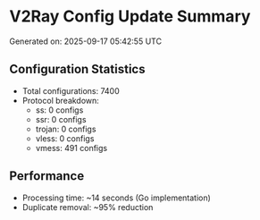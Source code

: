 # V2Ray Config Update Summary
Generated on: 2025-09-17 05:42:55 UTC

## Configuration Statistics
- Total configurations: 7400
- Protocol breakdown:
  - ss: 0 configs
  - ssr: 0 configs
  - trojan: 0 configs
  - vless: 0 configs
  - vmess: 491 configs

## Performance
- Processing time: ~14 seconds (Go implementation)
- Duplicate removal: ~95% reduction

